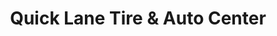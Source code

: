 ---
title: "Quick Lane Tire & Auto Center"
url: /east-greenwich/quick-lane-tire-und-auto-center/
shop: Autowerkstatt
---